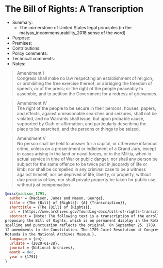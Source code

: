 # The Bill of Rights: A Transcription

- Summary:
  - The cornerstone of United States legal principles (in the matyas_incommensurability_2018 sense of the word)
- Purpose:
- Premises:
- Contributions:
- Policy comments:
- Technical comments:
- Notes:

> Amendment I  
Congress shall make no law respecting an establishment of religion, or prohibiting the free exercise thereof; or
abridging the freedom of speech, or of the press; or the right of the people peaceably to assemble, and to petition the
Government for a redress of grievances.

>Amendment IV  
The right of the people to be secure in their persons, houses, papers, and effects, against unreasonable searches and
seizures, shall not be violated, and no Warrants shall issue, but upon probable cause, supported by Oath or affirmation,
and particularly describing the place to be searched, and the persons or things to be seized.

>Amendment V  
No person shall be held to answer for a capital, or otherwise infamous crime, unless on a presentment or indictment of a
Grand Jury, except in cases arising in the land or naval forces, or in the Militia, when in actual service in time of
War or public danger; nor shall any person be subject for the same offence to be twice put in jeopardy of life or limb;
nor shall be compelled in any criminal case to be a witness against himself, nor be deprived of life, liberty, or
property, without due process of law; nor shall private property be taken for public use, without just compensation.

```bib
@misc{madison_1791,
  author = {Madison, James and Mason, George},
  title = {The {Bill} of {Rights}: {A} {Transcription}},
  shorttitle = {The {Bill} of {Rights}},
  url = {https://www.archives.gov/founding-docs/bill-of-rights-transcript},
  abstract = {Note: The following text is a transcription of the enrolled original of the Joint Resolution of Congress
proposing the Bill of Rights, which is on permanent display in the Rotunda at the National Archives Museum. The
spelling and punctuation reflects the original. On September 25, 1789, the First Congress of the United States proposed
12 amendments to the Constitution. The 1789 Joint Resolution of Congress proposing the amendments is on display in the
Rotunda in the National Archives Museum.},
  language = {en},
  urldate = {2020-01-28},
  journal = {National Archives},
  month = dec,
  year = {1791}
}
```
